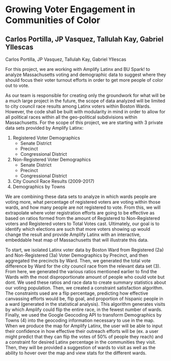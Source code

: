 # Growing Voter Engagement in Communities of Color

## Carlos Portilla, JP Vasquez, Tallulah Kay, Gabriel Yllescas

Carlos Portilla, JP Vasquez, Tallulah Kay, Gabriel Yllescas

For this project, we are working with Amplify Latinx and BU Spark! to analyze Massachusetts voting and demographic data to suggest where they should focus their voter turnout efforts in order to get more people of color out to vote.

As our team is responsible for creating only the groundwork for what will be a much large project in the future, the scope of data analyzed will be limited to city council race results among Latinx voters within Boston Wards. However, the code shall be built with modularity in mind in order to allow for all political races within all the geo-political subdivisions within Massachusetts. For the scope of this project, we are starting with 3 private data sets provided by Amplify Latinx:

1. Registered Voter Demographics
   - Senate District
   - Precinct
   - Congressional District
2. Non-Registered Voter Demographics
   - Senate District
   - Precinct
   - Congressional District
3. City Council Race Results (2009-2017)
4. Demographics by Towns

We are combining these data sets to analyze in which wards people are voting more, what percentage of registered voters are voting within those wards, and how many people are not registered to vote. From this, we will extrapolate where voter registration efforts are going to be effective as based on ratios formed from the amount of Registered to Non-Registered voters and Registered voters to Total Votes cast. Ultimately, our goal is to identify which elections are such that more voters showing up would change the result and provide Amplify Latinx with an interactive, embeddable heat map of Massachusetts that will illustrate this data.

To start, we isolated Latinx voter data by Boston Ward from Registered (2a) and Non-Registered (3a) Voter Demographics by Precinct, and then aggregated the precincts by Ward. Then, we generated the total vote difference by Ward for the city council race from the relevant data set (3). From here, we generated the various ratios mentioned earlier to find the Wards with the most disproportionate amount of people who could vote but dont. We used these ratios and race data to create summary statistics about our voting population. Then, we created a constraint satisfaction algorithm. The constraints used are a flip percentage, predicting how effective canvassing efforts would be, flip goal, and proportion of hispanic people in a ward (generated in the statistical analysis). This algorithm generates visits by which Amplify could flip the entire race, in the fewest number of wards. Finally, we used the Google Geocoding API to transform Demographics by Towns (4) into the geocoding information necessary to use in the map. When we produce the map for Amplify Latinx, the user will be able to input their confidence in how effective their outreach efforts will be (ex. a user might predict that they can flip the votes of 50% of people they reach) and a constraint for desired Latinx percentage in the communities they visit. Then, they will be provided a suggestion of wards to visit as well as the ability to hover over the map and view stats for the different wards.